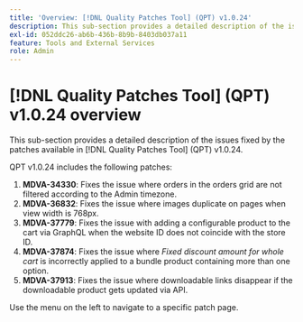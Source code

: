 ```yaml
---
title: 'Overview: [!DNL Quality Patches Tool] (QPT) v1.0.24'
description: This sub-section provides a detailed description of the issues fixed by the patches available in [!DNL Quality Patches Tool] (QPT) v1.0.24.
exl-id: 052ddc26-ab6b-436b-8b9b-8403db037a11
feature: Tools and External Services
role: Admin
---
```

# [!DNL Quality Patches Tool] (QPT) v1.0.24 overview

This sub-section provides a detailed description of the issues fixed by the patches available in [!DNL Quality Patches Tool] (QPT) v1.0.24.

QPT v1.0.24 includes the following patches:

1. **MDVA-34330**: Fixes the issue where orders in the orders grid are not filtered according to the Admin timezone.
1. **MDVA-36832**: Fixes the issue where images duplicate on pages when view width is 768px.
1. **MDVA-37779**: Fixes the issue with adding a configurable product to the cart via GraphQL when the website ID does not coincide with the store ID.
1. **MDVA-37874**: Fixes the issue where *Fixed discount amount for whole cart* is incorrectly applied to a bundle product containing more than one option.
1. **MDVA-37913**: Fixes the issue where downloadable links disappear if the downloadable product gets updated via API.

Use the menu on the left to navigate to a specific patch page.
